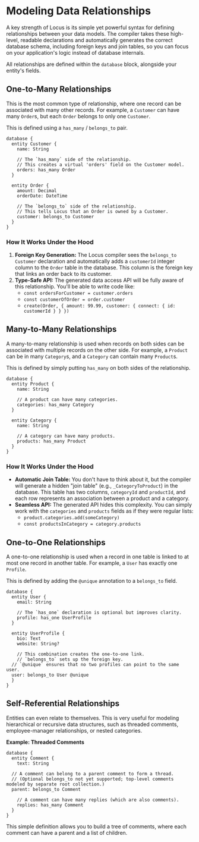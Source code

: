 # Modeling Data Relationships

A key strength of Locus is its simple yet powerful syntax for defining relationships between your data models. The compiler takes these high-level, readable declarations and automatically generates the correct database schema, including foreign keys and join tables, so you can focus on your application's logic instead of database internals.

All relationships are defined within the `database` block, alongside your entity's fields.

## One-to-Many Relationships

This is the most common type of relationship, where one record can be associated with many other records. For example, a `Customer` can have many `Order`s, but each `Order` belongs to only one `Customer`.

This is defined using a `has_many` / `belongs_to` pair.

```locus
database {
  entity Customer {
    name: String
    
    // The `has_many` side of the relationship.
    // This creates a virtual 'orders' field on the Customer model.
    orders: has_many Order
  }

  entity Order {
    amount: Decimal
    orderDate: DateTime
    
    // The `belongs_to` side of the relationship.
    // This tells Locus that an Order is owned by a Customer.
    customer: belongs_to Customer
  }
}
```

### How It Works Under the Hood

1.  **Foreign Key Generation:** The Locus compiler sees the `belongs_to Customer` declaration and automatically adds a `customerId` integer column to the `Order` table in the database. This column is the foreign key that links an order back to its customer.
2.  **Type-Safe API:** The generated data access API will be fully aware of this relationship. You'll be able to write code like:
    *   `const ordersForCustomer = customer.orders`
    *   `const customerOfOrder = order.customer`
    *   `create(Order, { amount: 99.99, customer: { connect: { id: customerId } } })`

## Many-to-Many Relationships

A many-to-many relationship is used when records on both sides can be associated with multiple records on the other side. For example, a `Product` can be in many `Category`s, and a `Category` can contain many `Product`s.

This is defined by simply putting `has_many` on both sides of the relationship.

```locus
database {
  entity Product {
    name: String
    
    // A product can have many categories.
    categories: has_many Category
  }

  entity Category {
    name: String
    
    // A category can have many products.
    products: has_many Product
  }
}
```

### How It Works Under the Hood

*   **Automatic Join Table:** You don't have to think about it, but the compiler will generate a hidden "join table" (e.g., `_CategoryToProduct`) in the database. This table has two columns, `categoryId` and `productId`, and each row represents an association between a product and a category.
*   **Seamless API:** The generated API hides this complexity. You can simply work with the `categories` and `products` fields as if they were regular lists:
    *   `product.categories.add(someCategory)`
    *   `const productsInCategory = category.products`

## One-to-One Relationships

A one-to-one relationship is used when a record in one table is linked to at most one record in another table. For example, a `User` has exactly one `Profile`.

This is defined by adding the `@unique` annotation to a `belongs_to` field.

```locus
database {
  entity User {
    email: String
    
    // The `has_one` declaration is optional but improves clarity.
    profile: has_one UserProfile
  }

  entity UserProfile {
    bio: Text
    website: String?
    
    // This combination creates the one-to-one link.
    // `belongs_to` sets up the foreign key.
  // `@unique` ensures that no two profiles can point to the same user.
  user: belongs_to User @unique
  }
}
```

## Self-Referential Relationships

Entities can even relate to themselves. This is very useful for modeling hierarchical or recursive data structures, such as threaded comments, employee-manager relationships, or nested categories.

**Example: Threaded Comments**

```locus
database {
  entity Comment {
    text: String
    
  // A comment can belong to a parent comment to form a thread.
  // (Optional belongs_to not yet supported; top-level comments modeled by separate root collection.)
  parent: belongs_to Comment
    
    // A comment can have many replies (which are also comments).
    replies: has_many Comment
  }
}
```

This simple definition allows you to build a tree of comments, where each comment can have a parent and a list of children.
